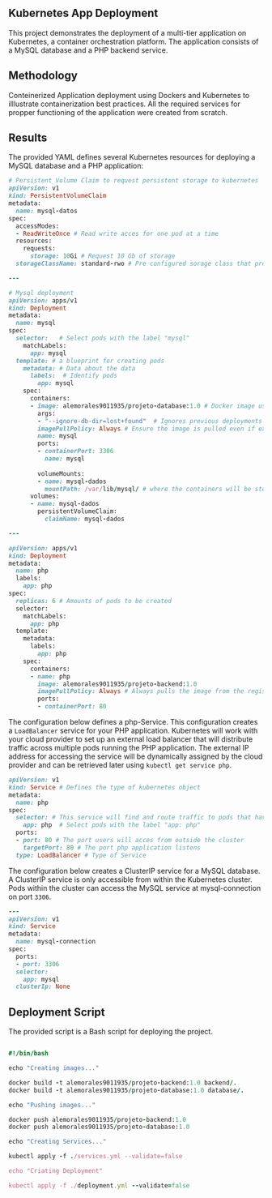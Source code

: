 ## Kubernetes App Deployment
This project demonstrates the deployment of a multi-tier application on Kubernetes, a container orchestration platform. The application consists of a MySQL database and a PHP backend service.

## Methodology
Conteinerized Application deployment using Dockers and Kubernetes to illlustrate containerization best practices. All the required services for propper functioning of the application were created from scratch.

## Results
The provided YAML defines several Kubernetes resources for deploying a MySQL database and a PHP application:

```ruby
# Persistent Volume Claim to request persistent storage to kubernetes
apiVersion: v1 
kind: PersistentVolumeClaim
metadata:
  name: mysql-datos
spec:
  accessModes:
  - ReadWriteOnce # Read write acces for one pod at a time
  resources:
    requests:
      storage: 10Gi # Request 10 Gb of storage
  storageClassName: standard-rwo # Pre configured sorage class that proviions Read write once volumes

---

# Mysql deployment
apiVersion: apps/v1
kind: Deployment
metadata:
  name: mysql
spec:
  selector:   # Select pods with the label "mysql"
    matchLabels:
      app: mysql
  template: # a blueprint for creating pods
    metadata: # Data about the data
      labels:  # Identify pods 
        app: mysql
    spec:
      containers:
      - image: alemorales9011935/projeto-database:1.0 # Docker image used for the deployment
        args:
        - "--ignore-db-dir=lost+found"  # Ignores previous deployments
        imagePullPolicy: Always # Ensure the image is pulled even if exists locally
        name: mysql
        ports:
        - containerPort: 3306
          name: mysql
          
        volumeMounts:
        - name: mysql-dados
          mountPath: /var/lib/mysql/ # where the containers will be storaged
      volumes:
      - name: mysql-dados
        persistentVolumeClaim:
          claimName: mysql-dados

---

apiVersion: apps/v1
kind: Deployment
metadata:
  name: php
  labels:
    app: php
spec:
  replicas: 6 # Amounts of pods to be created
  selector:
    matchLabels:
      app: php
  template:
    metadata:
      labels:
        app: php
    spec:
      containers:
      - name: php
        image: alemorales9011935/projeto-backend:1.0
        imagePullPolicy: Always # Always pulls the image from the registry even if it exists locally.
        ports:
        - containerPort: 80
```

The configuration below defines a php-Service. This configuration creates a ```LoadBalancer``` service for your PHP application. Kubernetes will work with your cloud provider to set up an external load balancer that will distribute traffic across multiple pods running the PHP application. The external IP address for accessing the service will be dynamically assigned by the cloud provider and can be retrieved later using ```kubectl get service php```.

```ruby
apiVersion: v1 
kind: Service # Defines the type of kubernetes object
metadata:
  name: php
spec:
  selector: # This service will find and route traffic to pods that have the label app: php. 
    app: php  # Select pods with the label "app: php"
  ports:
  - port: 80 # The port users will acces from outside the cluster
    targetPort: 80 # The port php application listens 
  type: LoadBalancer # Type of Service

```
The configuration below creates a ClusterIP service for a MySQL database. A ClusterIP service is only accessible from within the Kubernetes cluster. Pods within the cluster can access the MySQL service at mysql-connection on port ```3306```. 

```ruby
---
apiVersion: v1
kind: Service
metadata:
  name: mysql-connection
spec:
  ports:
  - port: 3306
  selector: 
    app: mysql
  clusterIp: None

```
## Deployment Script
The provided script is a Bash script for deploying the project.

```ruby

#!/bin/bash

echo "Creating images..."

docker build -t alemorales9011935/projeto-backend:1.0 backend/.
docker build -t alemorales9011935/projeto-database:1.0 database/.

echo "Pushing images..."

docker push alemorales9011935/projeto-backend:1.0
docker push alemorales9011935/projeto-database:1.0

echo "Creating Services..."

kubectl apply -f ./services.yml --validate=false

echo "Criating Deployment"

kubectl apply -f ./deployment.yml --validate=false

```





